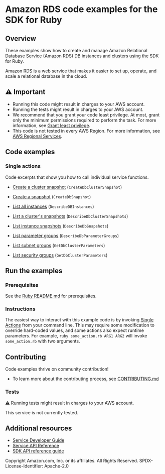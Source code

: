 # Amazon RDS code examples for the SDK for Ruby
## Overview
These examples show how to create and manage Amazon Relational Database Service (Amazon RDS) DB instances and clusters using the SDK for Ruby.

Amazon RDS is a web service that makes it easier to set up, operate, and scale a relational database in the cloud.

## ⚠️ Important
* Running this code might result in charges to your AWS account. 
* Running the tests might result in charges to your AWS account.
* We recommend that you grant your code least privilege. At most, grant only the minimum permissions required to perform the task. For more information, see [Grant least privilege](https://docs.aws.amazon.com/IAM/latest/UserGuide/best-practices.html#grant-least-privilege). 
* This code is not tested in every AWS Region. For more information, see [AWS Regional Services](https://aws.amazon.com/about-aws/global-infrastructure/regional-product-services).

## Code examples

### Single actions
Code excerpts that show you how to call individual service functions.

* [Create a cluster snapshot](./create_cluster_snapshot.rb) (`CreateDbClusterSnapshot`)

* [Create a snapshot](./create_snapshot.rb) (`CreateDbSnapshot`)

* [List all instances](./list_instances.rb) (`DescribeDBInstances`)

* [List a cluster's snapshots](./list_cluster_snapshots.rb) (`DescribeDbClusterSnapshots`)

* [List instance snapshots](./list_instance_snapshots.rb) (`DescribeDbSnapshots`)

* [List parameter groups](./list_parameter_groups.rb) (`DescribeDbParameterGroups`)

* [List subnet groups](./list_security_groups.rb) (`GetDbClusterParameters`)

* [List security groups](./list_subnet_groups.rb) (`GetDbClusterParameters`)






## Run the examples

### Prerequisites

See the [Ruby README.md](../../../ruby/README.md) for prerequisites.

### Instructions
The easiest way to interact with this example code is by invoking [Single Actions](#single-actions) from your command line. This may require some modification to override hard-coded values, and some actions also expect runtime parameters. For example, `ruby some_action.rb ARG1 ARG2` will invoke `some_action.rb` with two arguments.

## Contributing
Code examples thrive on community contribution!
* To learn more about the contributing process, see [CONTRIBUTING.md](../../../CONTRIBUTING.md)

### Tests
⚠️ Running tests might result in charges to your AWS account.

This service is not currently tested.

## Additional resources
* [Service Developer Guide](https://docs.aws.amazon.com/sdk-for-ruby/v3/developer-guide/welcome.html)
* [Service API Reference](https://docs.aws.amazon.com/sdk-for-ruby/v3/api/)
* [SDK API reference guide](https://aws.amazon.com/developer/language/ruby/)

Copyright Amazon.com, Inc. or its affiliates. All Rights Reserved. SPDX-License-Identifier: Apache-2.0
